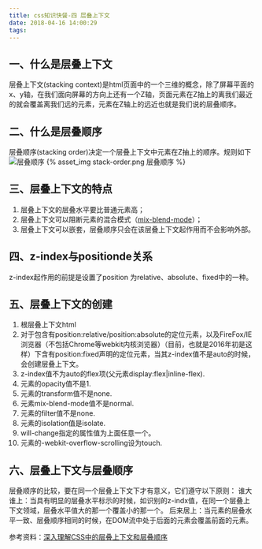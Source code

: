 ```yaml
---
title: css知识快餐-四 层叠上下文
date: 2018-04-16 14:00:29
tags:
---
```

## 一、什么是层叠上下文
层叠上下文(stacking context)是html页面中的一个三维的概念，除了屏幕平面的x、y轴，在我们面向屏幕的方向上还有一个Z轴，页面元素在Z抽上的离我们最近的就会覆盖离我们远的元素，元素在Z轴上的远近也就是我们说的层叠顺序。
<!-- MORE -->
## 二、什么是层叠顺序
层叠顺序(stacking order)决定一个层叠上下文中元素在Z抽上的顺序。规则如下
![层叠顺序](http://image.zhangxinxu.com/image/blog/201601/2016-01-09_211116.png "层叠顺序")
{% asset_img stack-order.png 层叠顺序 %}

## 三、层叠上下文的特点
1. 层叠上下文的层叠水平要比普通元素高；
2. 层叠上下文可以阻断元素的混合模式（[mix-blend-mode](http://www.zhangxinxu.com/wordpress/2016/01/understand-css3-isolation-isolate/)）；
3. 层叠上下文可以嵌套，层叠顺序只会在该层叠上下文起作用而不会影响外部。

## 四、z-index与positionde关系
z-index起作用的前提是设置了position 为relative、absolute、fixed中的一种。

## 五、层叠上下文的创建
1. 根层叠上下文html
2. 对于包含有position:relative/position:absolute的定位元素，以及FireFox/IE浏览器（不包括Chrome等webkit内核浏览器）（目前，也就是2016年初是这样）下含有position:fixed声明的定位元素，当其z-index值不是auto的时候，会创建层叠上下文。
1. z-index值不为auto的flex项(父元素display:flex|inline-flex).
2. 元素的opacity值不是1.
3. 元素的transform值不是none.
4. 元素mix-blend-mode值不是normal.
5. 元素的filter值不是none.
6. 元素的isolation值是isolate.
7. will-change指定的属性值为上面任意一个。
8. 元素的-webkit-overflow-scrolling设为touch.

## 六、层叠上下文与层叠顺序
层叠顺序的比较，要在同一个层叠上下文下才有意义，它们遵守以下原则：
谁大谁上：当具有明显的层叠水平标示的时候，如识别的z-indx值，在同一个层叠上下文领域，层叠水平值大的那一个覆盖小的那一个。
后来居上：当元素的层叠水平一致、层叠顺序相同的时候，在DOM流中处于后面的元素会覆盖前面的元素。

参考资料：[深入理解CSS中的层叠上下文和层叠顺序](http://www.zhangxinxu.com/wordpress/2016/01/understand-css-stacking-context-order-z-index/)